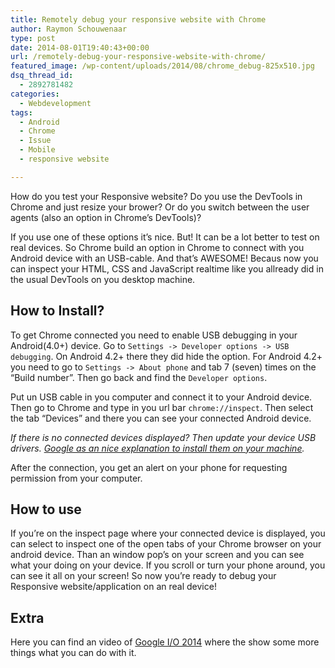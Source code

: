 ```yaml
---
title: Remotely debug your responsive website with Chrome
author: Raymon Schouwenaar
type: post
date: 2014-08-01T19:40:43+00:00
url: /remotely-debug-your-responsive-website-with-chrome/
featured_image: /wp-content/uploads/2014/08/chrome_debug-825x510.jpg
dsq_thread_id:
  - 2892781482
categories:
  - Webdevelopment
tags:
  - Android
  - Chrome
  - Issue
  - Mobile
  - responsive website

---
```

How do you test your Responsive website? Do you use the DevTools in Chrome and just resize your brower? Or do you switch between the user agents (also an option in Chrome&#8217;s DevTools)?

If you use one of these options it&#8217;s nice. But! It can be a lot better to test on real devices. So Chrome build an option in Chrome to connect with you Android device with an USB-cable. And that&#8217;s AWESOME! Becaus now you can inspect your HTML, CSS and JavaScript realtime like you allready did in the usual DevTools on you desktop machine.

## How to Install?

To get Chrome connected you need to enable USB debugging in your Android(4.0+) device. Go to `Settings -> Developer options -> USB debugging`. On Android 4.2+ there they did hide the option. For Android 4.2+ you need to go to `Settings -> About phone` and tab 7 (seven) times on the &#8220;Build number&#8221;. Then go back and find the `Developer options`.

Put un USB cable in you computer and connect it to your Android device. Then go to Chrome and type in you url bar `chrome://inspect`. Then select the tab &#8220;Devices&#8221; and there you can see your connected Android device.

_If there is no connected devices displayed? Then update your device USB drivers. [Google as an nice explanation to install them on your machine][1]._

After the connection, you get an alert on your phone for requesting permission from your computer.

## How to use

If you&#8217;re on the inspect page where your connected device is displayed, you can select to inspect one of the open tabs of your Chrome browser on your android device. Than an window pop&#8217;s on your screen and you can see what your doing on your device. If you scroll or turn your phone around, you can see it all on your screen! So now you&#8217;re ready to debug your Responsive website/application on an real device!

## Extra

Here you can find an video of [Google I/O 2014][2] where the show some more things what you can do with it.

 [1]: http://developer.android.com/tools/extras/oem-usb.html
 [2]: https://www.youtube.com/watch?v=t1PxmN_QNFI#t=1590
